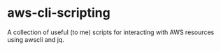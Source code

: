 aws-cli-scripting
=================

A collection of useful (to me) scripts for interacting with AWS resources using awscli and jq.
